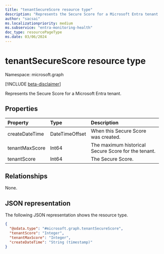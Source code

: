 ```yaml
---
title: "tenantSecureScore resource type"
description: "Represents the Secure Score for a Microsoft Entra tenant."
author: "sacsai"
ms.localizationpriority: medium
ms.subservice: "entra-monitoring-health"
doc_type: resourcePageType
ms.date: 03/06/2024
---
```


# tenantSecureScore resource type

Namespace: microsoft.graph

[!INCLUDE [beta-disclaimer](../../includes/beta-disclaimer.md)]

Represents the Secure Score for a Microsoft Entra tenant.

## Properties
|Property|Type|Description|
|:---|:---|:---|
|createDateTime|DateTimeOffset|When this Secure Score was created.|
|tenantMaxScore|Int64|The maximum historical Secure Score for the tenant.|
|tenantScore|Int64|The Secure Score.|

## Relationships
None.

## JSON representation
The following JSON representation shows the resource type.

<!-- {
  "blockType": "resource",
  "@odata.type": "microsoft.graph.tenantSecureScore"
}
-->
``` json
{
  "@odata.type": "#microsoft.graph.tenantSecureScore",
  "tenantScore": "Integer",
  "tenantMaxScore": "Integer",
  "createDateTime": "String (timestamp)"
}
```

